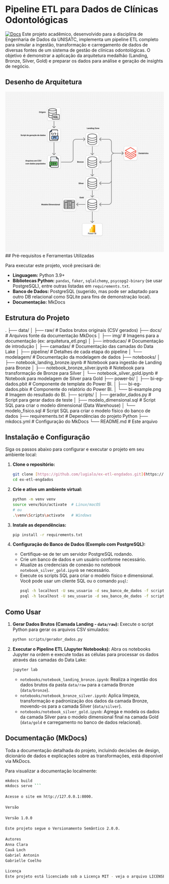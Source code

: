 # Pipeline ETL para Dados de Clínicas Odontológicas

[![Docs](https://img.shields.io/badge/docs-mkdocs-blue)](https://lugialo.github.io/ex-etl-engdados/) Este projeto acadêmico, desenvolvido para a disciplina de Engenharia de Dados da UNISATC, implementa um pipeline ETL completo para simular a ingestão, transformação e carregamento de dados de diversas fontes de um sistema de gestão de clínicas odontológicas. O objetivo é demonstrar a aplicação da arquitetura medalhão (Landing, Bronze, Silver, Gold) e preparar os dados para análise e geração de insights de negócio.

## Desenho de Arquitetura

![Diagrama da Arquitetura ETL](docs/img/arquitetura_etl.png) ## Pré-requisitos e Ferramentas Utilizadas

Para executar este projeto, você precisará de:

* **Linguagem:** Python 3.9+
* **Bibliotecas Python:** `pandas`, `faker`, `sqlalchemy`, `psycopg2-binary` (se usar PostgreSQL), entre outras listadas em `requirements.txt`.
* **Banco de Dados:** PostgreSQL (sugerido, mas pode ser adaptado para outro DB relacional como SQLite para fins de demonstração local).
* **Documentação:** MkDocs

## Estrutura do Projeto

.
├── data/
│   ├── raw/                  # Dados brutos originais (CSV gerados)
├── docs/                     # Arquivos fonte da documentação MkDocs
│   ├── img/                  # Imagens para a documentação (ex: arquitetura_etl.png)
│   ├── introducao/           # Documentação de introdução
│   ├── camadas/              # Documentação das camadas do Data Lake
│   ├── pipeline/             # Detalhes de cada etapa do pipeline
│   └── modelagem/            # Documentação da modelagem de dados
├── notebooks/
│   ├── notebook_landing_bronze.ipynb  # Notebook para ingestão de Landing para Bronze
│   ├── notebook_bronze_silver.ipynb   # Notebook para transformação de Bronze para Silver
│   └── notebook_silver_gold.ipynb     # Notebook para modelagem de Silver para Gold
├── power-bi/
│   ├── bi-eg-dados.pbit               # Componente de template do Power BI.
│   ├── bi-eg-dados.pbix               # Componente do relatório do Power BI.
│   └── bi-example.png                 # Imagem do resultado do BI.
├── scripts/
│   ├── gerador_dados.py      # Script para gerar dados de teste
│   ├── modelo_dimensional.sql # Script SQL para criar o modelo dimensional (Data Warehouse)
│   └── modelo_fisico.sql     # Script SQL para criar o modelo físico do banco de dados
├── requirements.txt          # Dependências do projeto Python
├── mkdocs.yml                # Configuração do MkDocs
└── README.md                 # Este arquivo

## Instalação e Configuração

Siga os passos abaixo para configurar e executar o projeto em seu ambiente local:

1.  **Clone o repositório:**
    ```bash
    git clone [https://github.com/lugialo/ex-etl-engdados.git](https://github.com/lugialo/ex-etl-engdados.git)
    cd ex-etl-engdados
    ```

2.  **Crie e ative um ambiente virtual:**
    ```bash
    python -m venv venv
    source venv/bin/activate  # Linux/macOS
    # ou
    .\venv\Scripts\activate   # Windows
    ```

3.  **Instale as dependências:**
    ```bash
    pip install -r requirements.txt
    ```

4.  **Configuração do Banco de Dados (Exemplo com PostgreSQL):**
    * Certifique-se de ter um servidor PostgreSQL rodando.
    * Crie um banco de dados e um usuário conforme necessário.
    * Atualize as credenciais de conexão no notebook `notebook_silver_gold.ipynb` se necessário.
    * Execute os scripts SQL para criar o modelo físico e dimensional. Você pode usar um cliente SQL ou o comando `psql`:
        ```bash
        psql -h localhost -U seu_usuario -d seu_banco_de_dados -f scripts/modelo_fisico.sql
        psql -h localhost -U seu_usuario -d seu_banco_de_dados -f scripts/modelo_dimensional.sql
        ```

## Como Usar

1.  **Gerar Dados Brutos (Camada Landing - `data/raw`):**
    Execute o script Python para gerar os arquivos CSV simulados:
    ```bash
    python scripts/gerador_dados.py
    ```

2.  **Executar o Pipeline ETL (Jupyter Notebooks):**
    Abra os notebooks Jupyter na ordem e execute todas as células para processar os dados através das camadas do Data Lake:
    ```bash
    jupyter lab
    ```
    * `notebooks/notebook_landing_bronze.ipynb`: Realiza a ingestão dos dados brutos da pasta `data/raw` para a camada Bronze (`data/bronze`).
    * `notebooks/notebook_bronze_silver.ipynb`: Aplica limpeza, transformação e padronização dos dados da camada Bronze, movendo-os para a camada Silver (`data/silver`).
    * `notebooks/notebook_silver_gold.ipynb`: Agrega e modela os dados da camada Silver para o modelo dimensional final na camada Gold (`data/gold` e carregamento no banco de dados relacional).

## Documentação (MkDocs)

Toda a documentação detalhada do projeto, incluindo decisões de design, dicionário de dados e explicações sobre as transformações, está disponível via MkDocs.

Para visualizar a documentação localmente:

```bash
mkdocs build
mkdocs serve ```

Acesse o site em http://127.0.0.1:8000.

Versão

Versão 1.0.0

Este projeto segue o Versionamento Semântico 2.0.0.

Autores
Anna Clara
Cauã Loch
Gabriel Antonin
Gabrielle Coelho

Licença
Este projeto está licenciado sob a Licença MIT - veja o arquivo LICENSE.md para detalhes.